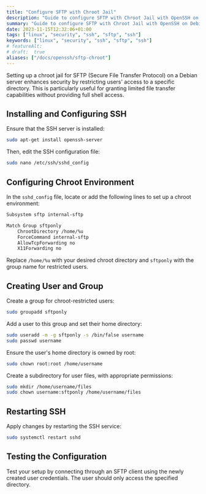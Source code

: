 ```yaml
---
title: "Configure SFTP with Chroot Jail"
description: "Guide to configure SFTP with Chroot Jail with OpenSSH on Debian 12."
summary: "Guide to configure SFTP with Chroot Jail with OpenSSH on Debian 12."
date: 2023-11-15T12:32:06+01:00
tags: ["linux", "security", "ssh", "sftp", "ssh"]
keywords: ["linux", "security", "ssh", "sftp", "ssh"]
# featureAlt:
# draft:  true
aliases: ["/docs/openssh/sftp-chroot"]
---
```


Setting up a chroot jail for SFTP (Secure File Transfer Protocol) on a Debian server enhances security by restricting users' access to a specific directory. This is particularly useful for granting limited file transfer capabilities without providing full shell access.


## Installing and Configuring SSH

Ensure that the SSH server is installed:

```bash
sudo apt-get install openssh-server
```

Then, edit the SSH configuration file:

```bash
sudo nano /etc/ssh/sshd_config
```

## Configuring Chroot Environment

In the `sshd_config` file, locate or add the following lines to set up a chroot environment:

```bash
Subsystem sftp internal-sftp

Match Group sftponly
    ChrootDirectory /home/%u
    ForceCommand internal-sftp
    AllowTcpForwarding no
    X11Forwarding no
```

Replace `/home/%u` with your desired chroot directory and `sftponly` with the group name for restricted users.

## Creating User and Group

Create a group for chroot-restricted users:

```bash
sudo groupadd sftponly
```

Add a user to this group and set their home directory:

```bash
sudo useradd -m -g sftponly -s /bin/false username
sudo passwd username
```

Ensure the user's home directory is owned by root:

```bash
sudo chown root:root /home/username
```

Create a subdirectory for user files, with appropriate permissions:

```bash
sudo mkdir /home/username/files
sudo chown username:sftponly /home/username/files
```

## Restarting SSH

Apply changes by restarting the SSH service:

```bash
sudo systemctl restart sshd
```

## Testing the Configuration

Test your setup by connecting through an SFTP client using the newly created user credentials. The user should only access the specified directory.
